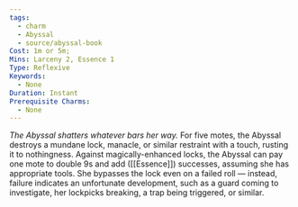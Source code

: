```yaml
---
tags:
  - charm
  - Abyssal
  - source/abyssal-book
Cost: 1m or 5m; 
Mins: Larceny 2, Essence 1
Type: Reflexive
Keywords:
  - None
Duration: Instant
Prerequisite Charms:
  - None
---
```

*The Abyssal shatters whatever bars her way.*
For five motes, the Abyssal destroys a mundane lock, manacle, or similar restraint with a touch, rusting it to nothingness.
Against magically-enhanced locks, the Abyssal can pay one mote to double 9s and add ([[Essence]]) successes, assuming she has appropriate tools. She bypasses the lock even on a failed roll — instead, failure indicates an unfortunate development, such as a guard coming to investigate, her lockpicks breaking, a trap being triggered, or similar.
